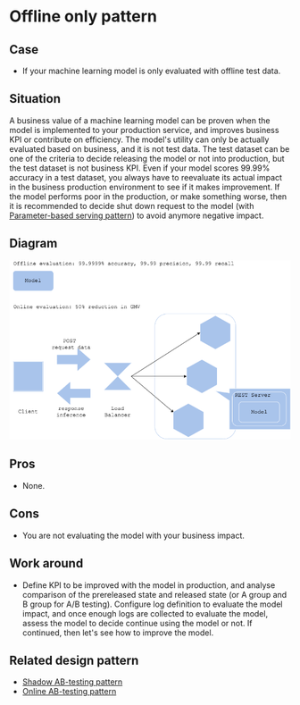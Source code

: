 # Offline only pattern

## Case
- If your machine learning model is only evaluated with offline test data.

## Situation
A business value of a machine learning model can be proven when the model is implemented to your production service, and improves business KPI or contribute on efficiency. The model's utility can only be actually evaluated based on business, and it is not test data. The test dataset can be one of the criteria to decide releasing the model or not into production, but the test dataset is not business KPI. Even if your model scores 99.99% accuracy in a test dataset, you always have to reevaluate its actual impact in the business production environment to see if it makes improvement. If the model performs poor in the production, or make something worse, then it is recommended to decide shut down request to the model (with [Parameter-based serving pattern](../../../Operation-patterns/Parameter-based-serving-pattern/design_en.md)) to avoid anymore negative impact.

## Diagram
![diagram](diagram.png)


## Pros
- None.

## Cons
- You are not evaluating the model with your business impact.

## Work around
- Define KPI to be improved with the model in production, and analyse comparison of the prereleased state and released state (or A group and B group for A/B testing). Configure log definition to evaluate the model impact, and once enough logs are collected to evaluate the model, assess the model to decide continue using the model or not. If continued, then let's see how to improve the model.

## Related design pattern
- [Shadow AB-testing pattern](./../../Shadow-ab-test-pattern/design_en.md)
- [Online AB-testing pattern](./../../Online-ab-test-pattern/design_en.md)